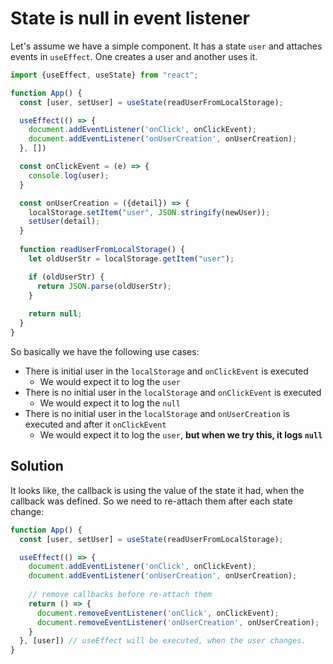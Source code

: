 # State is null in event listener

Let's assume we have a simple component. It has a state `user` and attaches events in `useEffect`.
One creates a user and another uses it. 

```javascript
import {useEffect, useState} from "react";

function App() {
  const [user, setUser] = useState(readUserFromLocalStorage);

  useEffect(() => {
    document.addEventListener('onClick', onClickEvent);
    document.addEventListener('onUserCreation', onUserCreation);
  }, [])

  const onClickEvent = (e) => {
    console.log(user);
  }

  const onUserCreation = ({detail}) => {
    localStorage.setItem("user", JSON.stringify(newUser));
    setUser(detail);
  }
  
  function readUserFromLocalStorage() {
    let oldUserStr = localStorage.getItem("user");

    if (oldUserStr) {
      return JSON.parse(oldUserStr);
    } 
    
    return null;
  }
}
```

So basically we have the following use cases:

- There is initial user in the `localStorage` and `onClickEvent` is executed
  - We would expect it to log the `user`
- There is no initial user in the `localStorage` and `onClickEvent` is executed
  - We would expect it to log the `null`
- There is no initial user in the `localStorage` and `onUserCreation` is executed and after it `onClickEvent`
  - We would expect it to log the `user`, **but when we try this, it logs `null`**

## Solution

It looks like, the callback is using the value of the state it had, when the callback was defined. So 
we need to re-attach them after each state change:

```javascript
function App() {
  const [user, setUser] = useState(readUserFromLocalStorage);

  useEffect(() => {
    document.addEventListener('onClick', onClickEvent);
    document.addEventListener('onUserCreation', onUserCreation);
    
    // remove callbacks before re-attach them
    return () => {
      document.removeEventListener('onClick', onClickEvent);
      document.removeEventListener('onUserCreation', onUserCreation);
    }
  }, [user]) // useEffect will be executed, when the user changes. 
}
```
